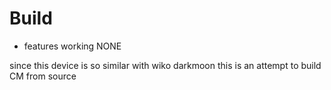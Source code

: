 # Build

* features working
NONE 

since this device is so similar with wiko darkmoon this is an attempt to build CM from source
